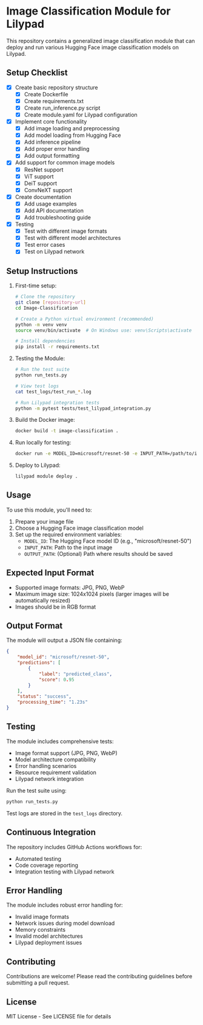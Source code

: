 # Image Classification Module for Lilypad

This repository contains a generalized image classification module that can deploy and run various Hugging Face image classification models on Lilypad.

## Setup Checklist

- [x] Create basic repository structure
  - [x] Create Dockerfile
  - [x] Create requirements.txt
  - [x] Create run_inference.py script
  - [x] Create module.yaml for Lilypad configuration
  
- [x] Implement core functionality
  - [x] Add image loading and preprocessing
  - [x] Add model loading from Hugging Face
  - [x] Add inference pipeline
  - [x] Add proper error handling
  - [x] Add output formatting
  
- [x] Add support for common image models
  - [x] ResNet support
  - [x] ViT support
  - [x] DeiT support
  - [x] ConvNeXT support
  
- [x] Create documentation
  - [x] Add usage examples
  - [x] Add API documentation
  - [x] Add troubleshooting guide
  
- [x] Testing
  - [x] Test with different image formats
  - [x] Test with different model architectures
  - [x] Test error cases
  - [x] Test on Lilypad network

## Setup Instructions

1. First-time setup:
   ```bash
   # Clone the repository
   git clone [repository-url]
   cd Image-Classification

   # Create a Python virtual environment (recommended)
   python -m venv venv
   source venv/bin/activate  # On Windows use: venv\Scripts\activate

   # Install dependencies
   pip install -r requirements.txt
   ```

2. Testing the Module:
   ```bash
   # Run the test suite
   python run_tests.py
   
   # View test logs
   cat test_logs/test_run_*.log
   
   # Run Lilypad integration tests
   python -m pytest tests/test_lilypad_integration.py
   ```

3. Build the Docker image:
   ```bash
   docker build -t image-classification .
   ```

4. Run locally for testing:
   ```bash
   docker run -e MODEL_ID=microsoft/resnet-50 -e INPUT_PATH=/path/to/image.jpg image-classification
   ```

5. Deploy to Lilypad:
   ```bash
   lilypad module deploy .
   ```

## Usage

To use this module, you'll need to:

1. Prepare your image file
2. Choose a Hugging Face image classification model
3. Set up the required environment variables:
   - `MODEL_ID`: The Hugging Face model ID (e.g., "microsoft/resnet-50")
   - `INPUT_PATH`: Path to the input image
   - `OUTPUT_PATH`: (Optional) Path where results should be saved

## Expected Input Format

- Supported image formats: JPG, PNG, WebP
- Maximum image size: 1024x1024 pixels (larger images will be automatically resized)
- Images should be in RGB format

## Output Format

The module will output a JSON file containing:
```json
{
    "model_id": "microsoft/resnet-50",
    "predictions": [
        {
            "label": "predicted_class",
            "score": 0.95
        }
    ],
    "status": "success",
    "processing_time": "1.23s"
}
```

## Testing

The module includes comprehensive tests:
- Image format support (JPG, PNG, WebP)
- Model architecture compatibility
- Error handling scenarios
- Resource requirement validation
- Lilypad network integration

Run the test suite using:
```bash
python run_tests.py
```

Test logs are stored in the `test_logs` directory.

## Continuous Integration

The repository includes GitHub Actions workflows for:
- Automated testing
- Code coverage reporting
- Integration testing with Lilypad network

## Error Handling

The module includes robust error handling for:
- Invalid image formats
- Network issues during model download
- Memory constraints
- Invalid model architectures
- Lilypad deployment issues

## Contributing

Contributions are welcome! Please read the contributing guidelines before submitting a pull request.

## License

MIT License - See LICENSE file for details